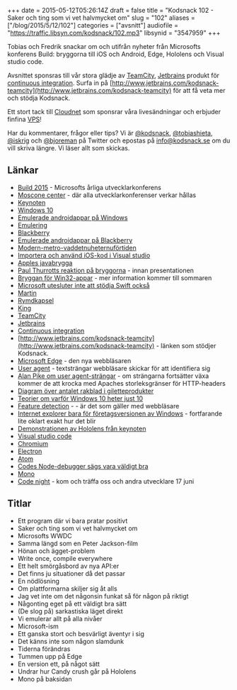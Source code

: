 +++
date = 2015-05-12T05:26:14Z
draft = false
title = "Kodsnack 102 - Saker och ting som vi vet halvmycket om"
slug = "102"
aliases = ["/blog/2015/5/12/102"]
categories = ["avsnitt"]
audiofile = "https://traffic.libsyn.com/kodsnack/102.mp3"
libsynid = "3547959"
+++

Tobias och Fredrik snackar om och utifrån nyheter från Microsofts konferens Build: bryggorna till iOS och Android, Edge, Hololens och Visual studio code.

Avsnittet sponsras till vår stora glädje av [TeamCity](http://www.jetbrains.com/kodsnack-teamcity), [Jetbrains](http://www.jetbrains.com) produkt för [continuous integration](http://en.wikipedia.org/wiki/Continuous_integration). Surfa in på [http://www.jetbrains.com/kodsnack-teamcity](http://www.jetbrains.com/kodsnack-teamcity) för att få veta mer och stödja Kodsnack.

Ett stort tack till [Cloudnet](http://www.cloudnet.se) som sponsrar våra livesändningar och erbjuder finfina  [VPS](http://en.wikipedia.org/wiki/Virtual_private_server)!

Har du kommentarer, frågor eller tips? Vi är [@kodsnack](https://www.twitter.com/kodsnack), [@tobiashieta](https://www.twitter.com/tobiashieta), [@iskrig](https://www.twitter.com/iskrig) och [@bjoreman](https://www.twitter.com/bjoreman) på Twitter och epostas på [info@kodsnack.se](mailto:info@kodsnack.se) om du vill skriva längre. Vi läser allt som skickas.

## Länkar ##
* [Build 2015](http://channel9.msdn.com/Events/Build/2015) - Microsofts årliga utvecklarkonferens
* [Moscone center](http://en.wikipedia.org/wiki/Moscone_Center) - där alla utvecklarkonferenser verkar hållas
* [Keynoten](https://channel9.msdn.com/Events/Build/2015/KEY01)
* [Windows 10](http://en.wikipedia.org/wiki/Windows_10)
* [Emulerade androidappar på Windows](http://arstechnica.com/information-technology/2015/04/microsoft-brings-android-ios-apps-to-windows-10/)
* [Emulering](http://en.wikipedia.org/wiki/Emulator)
* [Blackberry](http://en.wikipedia.org/wiki/BlackBerry)
* [Emulerade androidappar på Blackberry](http://en.wikipedia.org/wiki/BlackBerry_10#Android_Layer)
* [Modern-metro-vaddetnuheternuförtiden](http://en.wikipedia.org/wiki/Metro_%28design_language%29)
* [Importera och använd iOS-kod i Visual studio](https://channel9.msdn.com/Events/Build/2015/3-610)
* [Apples javabrygga](https://developer.apple.com/legacy/library/documentation/Cocoa/Conceptual/Legacy/JavaBridge/JavaBridge.pdf)
* [Paul Thurrotts reaktion på bryggorna](https://www.thurrott.com/mobile/android/3174/windows-android) - innan presentationen
* [Bryggan för Win32-appar](https://dev.windows.com/en-us/uwp-bridges) - mer information kommer till sommaren
* [Microsoft utesluter inte att stödja Swift också](http://www.windowscentral.com/microsoft-also-working-towards-swift-compiler-ios-developers-come-windows-10)
* [Martin](https://twitter.com/grapefrukt/)
* [Rymdkapsel](http://rymdkapsel.com/)
* [King](http://en.wikipedia.org/wiki/King_%28company%29)
* [TeamCity](http://www.jetbrains.com/kodsnack-teamcity)
* [Jetbrains](http://www.jetbrains.com)
* [Continuous integration](http://en.wikipedia.org/wiki/Continuous_integration)
* [http://www.jetbrains.com/kodsnack-teamcity](http://www.jetbrains.com/kodsnack-teamcity) - länken som stödjer Kodsnack.
* [Microsoft Edge](http://en.wikipedia.org/wiki/Microsoft_Edge) - den nya webbläsaren
* [User agent](http://en.wikipedia.org/wiki/User_agent) - textsträngar webbläsare skickar för att identifiera sig
* [Alan Pike om user agent-strängar](http://www.allenpike.com/2015/user-agents-of-change/) - om strängarna fortsätter växa kommer de att krocka med Apaches storleksgränser för HTTP-headers
* [Diagram över antalet rakblad i giletteprodukter](http://www.economist.com/node/5624861)
* [Teorier om varför Windows 10 heter just 10](http://www.engadget.com/2014/10/01/windows-10-9-naming-rumor/)
* [Feature detection](http://en.wikipedia.org/wiki/Feature_detection_%28web_development%29) -  - är det som gäller med webbläsare
* [Internet explorer bara för företagsversionen av Windows](https://technet.microsoft.com/en-us/ie/mt163706.aspx) - fortfarande lite oklart exakt hur det blir
* [Demonstrationen av Hololens från keynoten](http://www.theverge.com/2015/4/29/8511289/microsoft-build-2015-hololens-robot-singularity)
* [Visual studio code](https://code.visualstudio.com/)
* [Chromium](http://en.wikipedia.org/wiki/Chromium_%28web_browser%29)
* [Electron](http://electron.atom.io/)
* [Atom](https://atom.io/)
* [Codes Node-debugger sägs vara väldigt bra](http://www.caseyliss.com/2015/5/1/visual-studio-code)
* [Mono](http://en.wikipedia.org/wiki/Mono_%28software%29)
* [Code night](http://www.codenight.se) - kom och träffa oss och andra utvecklare 17 juni

## Titlar ##
* Ett program där vi bara pratar positivt
* Saker och ting som vi vet halvmycket om
* Microsofts WWDC
* Samma längd som en Peter Jackson-film
* Hönan och ägget-problem
* Write once, compile everywhere
* Ett helt smörgåsbord av nya API:er
* Det finns ju situationer då det passar
* En nödlösning
* Om plattformarna skiljer sig åt alls
* Jag vet inte om det någonsin funkat så för någon på riktigt
* Någonting eget på ett väldigt bra sätt
* (De slog på) sarkastiska läget direkt
* Vi emulerar allt på alla nivåer
* Microsoft-ism
* Ett ganska stort och besvärligt äventyr i sig
* Det känns inte som någon slamdunk
* Tiderna förändras
* Tummen upp på Edge
* En version ett, på något sätt
* Undrar hur Candy crush går på Hololens
* Mono på baksidan